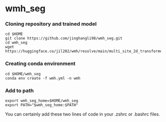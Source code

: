 # wmh_seg

### Cloning repository and trained model
```
cd $HOME
git clone https://github.com/jinghangli98/wmh_seg.git
cd wmh_seg
wget https://huggingface.co/jil202/wmh/resolve/main/multi_site_2d_transformer_Unet_mit_b5_0.81.pth
```

### Creating conda environment
```
cd $HOME/wmh_seg
conda env create -f wmh.yml -n wmh
```

### Add to path
```
export wmh_seg_home=$HOME/wmh_seg
export PATH="$wmh_seg_home:$PATH"
```
You can certainly add these two lines of code in your .zshrc or .bashrc files.

